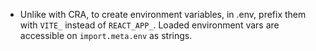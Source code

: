 - Unlike with CRA, to create environment variables, in .env, prefix them with `VITE_` instead of `REACT_APP_`. Loaded environment vars are accessible on `import.meta.env` as strings.
